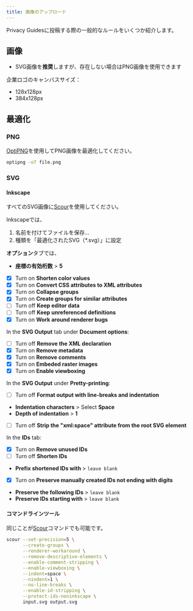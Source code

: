 ```yaml
---
title: 画像のアップロード
---
```


Privacy Guidesに投稿する際の一般的なルールをいくつか紹介します。

## 画像

- SVG画像を**推奨**しますが、存在しない場合はPNG画像を使用できます

企業ロゴのキャンバスサイズ：

- 128x128px
- 384x128px

## 最適化

### PNG

[OptiPNG](https://sourceforge.net/projects/optipng/)を使用してPNG画像を最適化してください。

```bash
optipng -o7 file.png
```

### SVG

#### Inkscape

すべてのSVG画像に[Scour](https://github.com/scour-project/scour)を使用してください。

Inkscapeでは、

1. 名前を付けてファイルを保存...
2. 種類を「最適化されたSVG（*.svg）」に設定

**オプション**タブでは、

- **座標の有効桁数** > **5**
- [x] Turn on **Shorten color values**
- [x] Turn on **Convert CSS attributes to XML attributes**
- [x] Turn on **Collapse groups**
- [x] Turn on **Create groups for similar attributes**
- [ ] Turn off **Keep editor data**
- [ ] Turn off **Keep unreferenced definitions**
- [x] Turn on **Work around renderer bugs**

In the **SVG Output** tab under **Document options**:

- [ ] Turn off **Remove the XML declaration**
- [x] Turn on **Remove metadata**
- [x] Turn on **Remove comments**
- [x] Turn on **Embeded raster images**
- [x] Turn on **Enable viewboxing**

In the **SVG Output** under **Pretty-printing**:

- [ ] Turn off **Format output with line-breaks and indentation**
- **Indentation characters** > Select **Space**
- **Depth of indentation** > **1**
- [ ] Turn off **Strip the "xml:space" attribute from the root SVG element**

In the **IDs** tab:

- [x] Turn on **Remove unused IDs**
- [ ] Turn off **Shorten IDs**
- **Prefix shortened IDs with** > `leave blank`
- [x] Turn on **Preserve manually created IDs not ending with digits**
- **Preserve the following IDs** > `leave blank`
- **Preserve IDs starting with** > `leave blank`

#### コマンドラインツール

同じことが[Scour](https://github.com/scour-project/scour)コマンドでも可能です。

```bash
scour --set-precision=5 \
      --create-groups \
      --renderer-workaround \
      --remove-descriptive-elements \
      --enable-comment-stripping \
      --enable-viewboxing \
      --indent=space \
      --nindent=1 \
      --no-line-breaks \
      --enable-id-stripping \
      --protect-ids-noninkscape \
      input.svg output.svg
```
